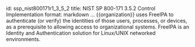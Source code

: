 id: ssp_nist800171r1_3_5_2
title: NIST SP 800-171 3.5.2 Control Implementation
format: markdown
...
{{organization}} uses FreeIPA to authenticate (or verify) the identities of those users, processes, or devices, as a prerequisite to allowing access to organizational systems. FreeIPA is an Identity and Authentication solution for Linux/UNIX networked environments.

